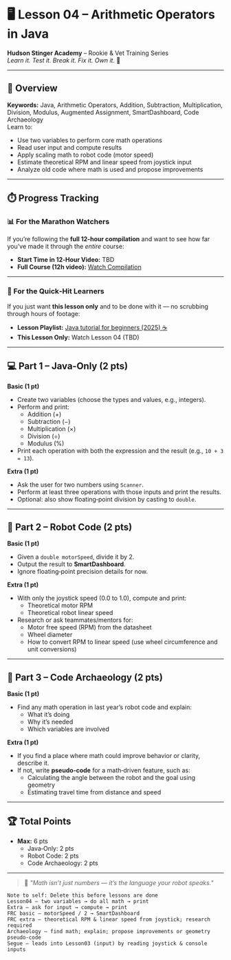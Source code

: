 # 🖥️ Lesson 04 – Arithmetic Operators in Java

**Hudson Stinger Academy** – Rookie & Vet Training Series  
_Learn it. Test it. Break it. Fix it. Own it._ 🐝

---

## 🎯 Overview
**Keywords:** Java, Arithmetic Operators, Addition, Subtraction, Multiplication, Division, Modulus, Augmented Assignment, SmartDashboard, Code Archaeology  
Learn to:
- Use two variables to perform core math operations
- Read user input and compute results
- Apply scaling math to robot code (motor speed)
- Estimate theoretical RPM and linear speed from joystick input
- Analyze old code where math is used and propose improvements

---

## ⏱️ Progress Tracking

### 📊 For the Marathon Watchers  
If you’re following the **full 12‑hour compilation** and want to see how far you’ve made it through the *entire* course:  
- **Start Time in 12‑Hour Video:** TBD  
- **Full Course (12h video):** [Watch Compilation](https://www.youtube.com/watch?v=xTtL8E4LzTQ)

---

### 🎯 For the Quick‑Hit Learners  
If you just want **this lesson only** and to be done with it — no scrubbing through hours of footage:  
- **Lesson Playlist:** [Java tutorial for beginners (2025) ☕](https://www.youtube.com/playlist?list=PLZPZq0r_RZOOj_NOZYq_R2PECIMglLemc)  
- **This Lesson Only:** Watch Lesson 04 (TBD)

---

## 💻 Part 1 – Java‑Only (2 pts)

**Basic (1 pt)**  
- Create two variables (choose the types and values, e.g., integers).  
- Perform and print:
  - Addition (+)
  - Subtraction (−)
  - Multiplication (×)
  - Division (÷)
  - Modulus (%)  
- Print each operation with both the expression and the result (e.g., `10 + 3 = 13`).

**Extra (1 pt)**  
- Ask the user for two numbers using `Scanner`.  
- Perform at least three operations with those inputs and print the results.  
- Optional: also show floating‑point division by casting to `double`.

---

## 🤖 Part 2 – Robot Code (2 pts)

**Basic (1 pt)**  
- Given a `double motorSpeed`, divide it by 2.  
- Output the result to **SmartDashboard**.  
- Ignore floating‑point precision details for now.

**Extra (1 pt)**  
- With only the joystick speed (0.0 to 1.0), compute and print:
  - Theoretical motor RPM  
  - Theoretical robot linear speed  
- Research or ask teammates/mentors for:
  - Motor free speed (RPM) from the datasheet  
  - Wheel diameter  
  - How to convert RPM to linear speed (use wheel circumference and unit conversions)

---

## 📜 Part 3 – Code Archaeology (2 pts)

**Basic (1 pt)**  
- Find any math operation in last year’s robot code and explain:  
  - What it’s doing  
  - Why it’s needed  
  - Which variables are involved

**Extra (1 pt)**  
- If you find a place where math could improve behavior or clarity, describe it.  
- If not, write **pseudo‑code** for a math‑driven feature, such as:  
  - Calculating the angle between the robot and the goal using geometry  
  - Estimating travel time from distance and speed

---

## 🏆 Total Points
- **Max:** 6 pts  
  - Java‑Only: 2 pts  
  - Robot Code: 2 pts  
  - Code Archaeology: 2 pts

---

> 🐝 *"Math isn’t just numbers — it’s the language your robot speaks."*

```LOG
Note to self: Delete this before lessons are done
Lesson04 – two variables → do all math → print
Extra – ask for input → compute → print
FRC basic – motorSpeed / 2 → SmartDashboard
FRC extra – theoretical RPM & linear speed from joystick; research required
Archaeology – find math; explain; propose improvements or geometry pseudo-code
Segue – leads into Lesson03 (input) by reading joystick & console inputs
```